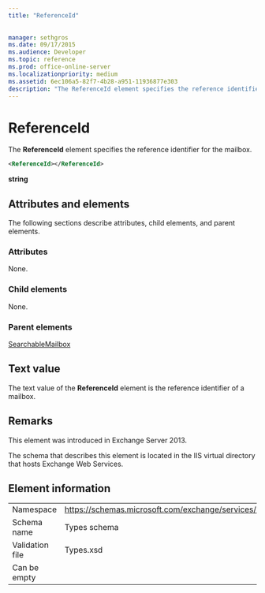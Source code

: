 ```yaml
---
title: "ReferenceId"
 
 
manager: sethgros
ms.date: 09/17/2015
ms.audience: Developer
ms.topic: reference
ms.prod: office-online-server
ms.localizationpriority: medium
ms.assetid: 6ec106a5-82f7-4b28-a951-11936877e303
description: "The ReferenceId element specifies the reference identifier for the mailbox."
---
```


# ReferenceId

The **ReferenceId** element specifies the reference identifier for the mailbox. 
  
```XML
<ReferenceId></ReferenceId>
```

 **string**
## Attributes and elements

The following sections describe attributes, child elements, and parent elements.
  
### Attributes

None.
  
### Child elements

None.
  
### Parent elements

[SearchableMailbox](searchablemailbox.md)
  
## Text value

The text value of the **ReferenceId** element is the reference identifier of a mailbox. 
  
## Remarks

This element was introduced in Exchange Server 2013.
  
The schema that describes this element is located in the IIS virtual directory that hosts Exchange Web Services.
  
## Element information

|||
|:-----|:-----|
|Namespace  <br/> |https://schemas.microsoft.com/exchange/services/2006/types  <br/> |
|Schema name  <br/> |Types schema  <br/> |
|Validation file  <br/> |Types.xsd  <br/> |
|Can be empty  <br/> ||
   

